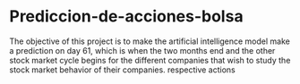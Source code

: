 # Prediccion-de-acciones-bolsa
The objective of this project is to make the artificial intelligence model make a prediction on day 61, which is when the two months end and the other stock market cycle begins for the different companies that wish to study the stock market behavior of their companies. respective actions
